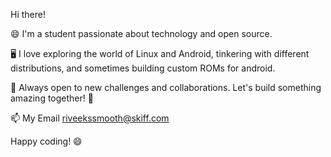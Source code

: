 Hi there! 

😄 I'm a student passionate about technology and open source.

🖥️ I love exploring the world of Linux and Android, tinkering with different distributions, and sometimes building custom ROMs for android.

🌱 Always open to new challenges and collaborations. Let's build something amazing together! 🚀

📫 My Email riveekssmooth@skiff.com

Happy coding! 😄
